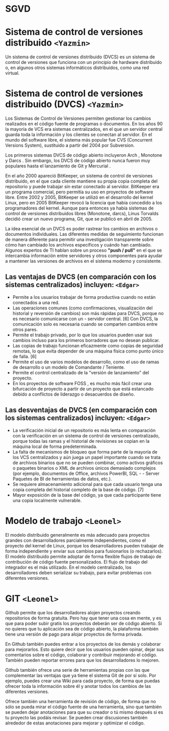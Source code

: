 # SGVD

# Sistema de control de versiones distribuido  `<Yazmin>`
Un sistema de control de versiones distribuido (DVCS) es un sistema de control de versiones que funciona con un principio de hardware distribuido o, en algunos otros sistemas informáticos distribuidos, como una red virtual.

# Sistema de control de versiones distribuido (DVCS) `<Yazmin>`
Los Sistemas de Control de Versiones permiten gestionar los cambios realizados en el código fuente de programas o documentos. En los años 90 la mayoría de VCS era sistemas centralizados, en el que un servidor central guarda toda la información y los clientes se conectan al servidor. En el mundo del software libre, el sistema más popular fue CVS (Concurrent Versions System), sustituido a partir del 2004 por Subversion.

Los primeros sistemas DVCS de código abierto incluyeron Arch , Monotone y Darcs . Sin embargo, los DVCS de código abierto nunca fueron muy populares hasta el lanzamiento de Git y Mercurial .

En el año 2000 apareció BitKeeper, un sistema de control de versiones distribuido, en el que cada cliente mantiene su propia copia completa del repositorio y puede trabajar sin estar conectado al servidor. BitKeeper era un programa comercial, pero permitía su uso en proyectos de software libre. Entre 2002 y 2005, BitKeeper se utilizó en el desarrollo del kernel Linux, pero en 2005 BitKeeper revocó la licencia que había concedido a los programadores del kernel. Aunque para entonces ya había sistemas de control de versiones distribuidos libres (Monotone, darcs), Linus Torvalds decidió crear un nuevo programa, Git, que se publicó en abril de 2005.

La idea esencial de un DVCS es poder rastrear los cambios en archivos o documentos individuales. Las diferentes medidas de seguimiento funcionan de manera diferente para permitir una investigación transparente sobre cómo han cambiado los archivos específicos y cuándo han cambiado. Algunos expertos de TI hablan sobre un proceso **"push / pull"** en el que se intercambia información entre servidores y otros componentes para ayudar a mantener las versiones de archivos en el sistema moderno y consistente.

## Las ventajas de DVCS (en comparación con los sistemas centralizados) incluyen: `<Edgar>`
- Permite a los usuarios trabajar de forma productiva cuando no están conectados a una red.
- Las operaciones comunes (como confirmaciones, visualización del historial y reversión de cambios) son más rápidas para DVCS, porque no es necesario comunicarse con un - servidor central. [6] Con DVCS, la comunicación solo es necesaria cuando se comparten cambios entre otros pares.
- Permite el trabajo privado, por lo que los usuarios pueden usar sus cambios incluso para los primeros borradores que no desean publicar.
- Las copias de trabajo funcionan eficazmente como copias de seguridad remotas, lo que evita depender de una máquina física como punto único de falla. [6]
- Permite el uso de varios modelos de desarrollo, como el uso de ramas de desarrollo o un modelo de Comandante / Teniente.
- Permite el control centralizado de la "versión de lanzamiento" del proyecto.
- En los proyectos de software FOSS , es mucho más fácil crear una bifurcación de proyecto a partir de un proyecto que está estancado debido a conflictos de liderazgo o desacuerdos de diseño.

## Las desventajas de DVCS (en comparación con los sistemas centralizados) incluyen: `<Edgar>`
- La verificación inicial de un repositorio es más lenta en comparación con la verificación en un sistema de control de versiones centralizado, porque todas las ramas y el historial de revisiones se copian en la máquina local de forma predeterminada.
- La falta de mecanismos de bloqueo que forma parte de la mayoría de los VCS centralizados y aún juega un papel importante cuando se trata de archivos binarios que no se pueden combinar, como activos gráficos o paquetes binarios o XML de archivos únicos demasiado complejos (por ejemplo, documentos de Office, archivos PowerBI, SQL - - Server Paquetes de BI de herramientas de datos, etc.).
- Se requiere almacenamiento adicional para que cada usuario tenga una copia completa del historial completo de la base de código. [7]
- Mayor exposición de la base del código, ya que cada participante tiene una copia localmente vulnerable. 


# Modelo de trabajo `<Leonel>`
El modelo distribuido generalmente es más adecuado para proyectos grandes con desarrolladores parcialmente independientes, como el proyecto del kernel de Linux, porque los desarrolladores pueden trabajar de forma independiente y enviar sus cambios para fusionarlos (o rechazarlos). El modelo distribuido permite adoptar de forma flexible flujos de trabajo de contribución de código fuente personalizados. El flujo de trabajo del integrador es el más utilizado. En el modelo centralizado, los desarrolladores deben serializar su trabajo, para evitar problemas con diferentes versiones.

# GIT `<Leonel>`

Github permite que los desarrolladores alojen proyectos creando repositorios de forma gratuita. Pero hay que tener una cosa en mente, y es que para poder subir gratis los proyectos deberán ser de código abierto. Si no quieres que tu aplicación sea de código abierto, la plataforma también tiene una versión de pago para alojar proyectos de forma privada.

En Github también puedes entrar a los proyectos de los demás y colaborar para mejorarlos. Esto quiere decir que los usuarios pueden opinar, dejar sus comentarios sobre el código, colaborar y contribuir mejorando el código. También pueden reportar errores para que los desarrolladores lo mejoren.

Github también ofrece una serie de herramientas propias con las que complementar las ventajas que ya tiene el sistema Git de por sí solo. Por ejemplo, puedes crear una Wiki para cada proyecto, de forma que puedas ofrecer toda la información sobre él y anotar todos los cambios de las diferentes versiones.

Ofrece también una herramienta de revisión de código, de forma que no sólo se pueda mirar el código fuente de una herramienta, sino que también se pueden dejar anotaciones para que su creador o tú mismo después si es tu proyecto las podáis revisar. Se pueden crear discusiones también alrededor de estas anotaciones para mejorar y optimizar el código.
